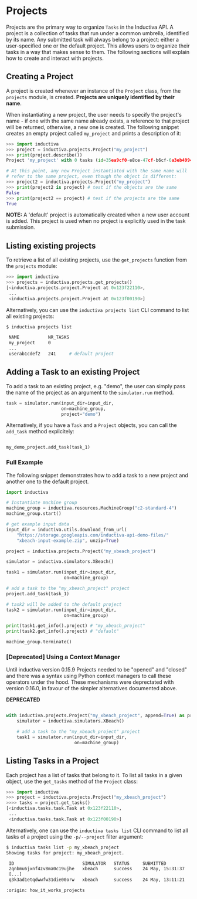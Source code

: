 # Projects

Projects are the primary way to organize `Tasks` in the Inductiva API.
A project is a collection of tasks that run under a common umbrella, identified
by its name. Any submitted task will always belong to a project: either a
user-specified one or the default project. This allows users to organize their
tasks in a way that makes sense to them.
The following sections will explain how to create and interact with projects.

## Creating a Project

A project is created whenever an instance of the `Project` class, from the
`projects` module, is created. **Projects are uniquely identified by their name**.

When instantiating a new project, the user needs to specify the project's name -
if one with the same name already exists, a reference to that project
will be returned, otherwise, a new one is created. The following snippet
creates an empty project called `my_project` and prints a description of it:

```python
>>> import inductiva
>>> project = inductiva.projects.Project("my_project")
>>> print(project.describe())
Project 'my_project' with 0 tasks (id=35ea9cf0-e8ce-47cf-b6cf-6a3eb4994d98)

# At this point, any new Project instantiated with the same name will
# refer to the same project, even though the object is different:
>>> project2 = inductiva.projects.Project("my_project")
>>> print(project2 is project) # test if the objects are the same
False
>>> print(project2 == project) # test if the projects are the same
True
```

**NOTE:** A 'default' project is automatically created when a new user account is added.
This project is used when no project is explicitly used in the task submission.

## Listing existing projects

To retrieve a list of all existing projects, use the `get_projects` function
from the `projects` module:

```python
>>> import inductiva
>>> projects = inductiva.projects.get_projects()
[<inductiva.projects.project.Project at 0x123f22110>,
 ...
 <inductiva.projects.project.Project at 0x123f00190>]
```

Alternatively, you can use the `inductiva projects list` CLI command to list
all existing projects:

```bash
$ inductiva projects list

 NAME           NR_TASKS
 my_project     0
 ...
 userab1cdef2   241     # default project
```

## Adding a Task to an existing Project

To add a task to an existing project, e.g. "demo", the user can simply pass
the name of the project as an argument to the ```simulator.run``` method.

```python
task = simulator.run(input_dir=input_dir,
                     on=machine_group,
                     project="demo")

```

Alternatively, if you have a `Task` and a `Project` objects, you can call the `add_task`
method explicitely:

```python

my_demo_project.add_task(task_1)

```


### Full Example

The following snippet demonstrates how to add a task to a new project
and another one to the default project.

```python
import inductiva

# Instantiate machine group
machine_group = inductiva.resources.MachineGroup("c2-standard-4")
machine_group.start()

# get example input data
input_dir = inductiva.utils.download_from_url(
    "https://storage.googleapis.com/inductiva-api-demo-files/"
    "xbeach-input-example.zip", unzip=True)

project = inductiva.projects.Project("my_xbeach_project")

simulator = inductiva.simulators.XBeach()

task1 = simulator.run(input_dir=input_dir,
                      on=machine_group)

# add a task to the "my_xbeach_project" project
project.add_task(task_1)

# task2 will be added to the default project
task2 = simulator.run(input_dir=input_dir,
                      on=machine_group)

print(task1.get_info().project) # "my_xbeach_project"
print(task2.get_info().project) # "default"

machine_group.terminate()
```

### [Deprecated] Using a Context Manager

Until inductiva version 0.15.9 Projects needed to be "opened" and "closed"
and there was a syntax using Python context managers to call these operators
under the hood.
These mechanisms were deprectated with version 0.16.0, in favour of the simpler
alternatives documented above. 

**DEPRECATED**
```python

with inductiva.projects.Project("my_xbeach_project", append=True) as project:
    simulator = inductiva.simulators.XBeach()

    # add a task to the "my_xbeach_project" project
    task1 = simulator.run(input_dir=input_dir,
                          on=machine_group)
```

## Listing Tasks in a Project

Each project has a list of tasks that belong to it. To list all tasks in a given
object, use the `get_tasks` method of the `Project` class:

```python
>>> import inductiva
>>> project = inductiva.projects.Project("my_xbeach_project")
>>>> tasks = project.get_tasks()
[<inductiva.tasks.task.Task at 0x123f22110>,
 ...
 <inductiva.tasks.task.Task at 0x123f00190>]
```

Alternatively, one can use the `inductiva tasks list` CLI command to list all
tasks of a project using the `-p/--project` filter argument:

```bash
$ inductiva tasks list -p my_xbeach_project
Showing tasks for project: my_xbeach_project.

 ID                          SIMULATOR   STATUS     SUBMITTED          STARTED            COMPUTATION TIME     RESOURCE TYPE
 2qnbmu6jxnf4zv8ma0c19ujhe   xbeach      success    24 May, 15:31:37   24 May, 15:31:45   0:00:01              GCP c2-standard-4
 [...]
 q3k3ad1etqdwwfw31die00orw   xbeach      success    24 May, 13:11:21   24 May, 13:11:21   0:00:06              GCP c2-standard-4

```

```{banner_small}
:origin: how_it_works_projects
```